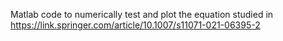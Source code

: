  Matlab code to numerically test and plot the equation studied in https://link.springer.com/article/10.1007/s11071-021-06395-2

